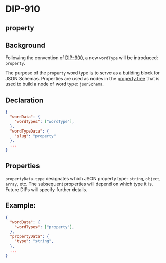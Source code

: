 DIP-910
======

property
------------------------------

## Background

Following the convention of [DIP-900](900.md), a new `wordType` will be introduced: `property`.

The purpose of the `property` word type is to serve as a building block for JSON Schemas. Properties are used as nodes in the [property tree](../../glossary.propertyTree.md) that is used to build a node of word type: `jsonSchema`.

## Declaration

```json
{
  "wordData": {
    "wordTypes": ["wordType"],
  },
  "wordTypeData": {
    "slug": "property"
  },
  ...
}
```

## Properties

`propertyData.type` designates which JSON property type: `string`, `object`, `array`, etc. The subsequent properties will depend on which type it is. Future DIPs will specify further details.

## Example:

```json
{
  "wordData": {
    "wordTypes": ["property"],
  },
  "propertyData": {
    "type": "string",
  },
  ...
}
```



